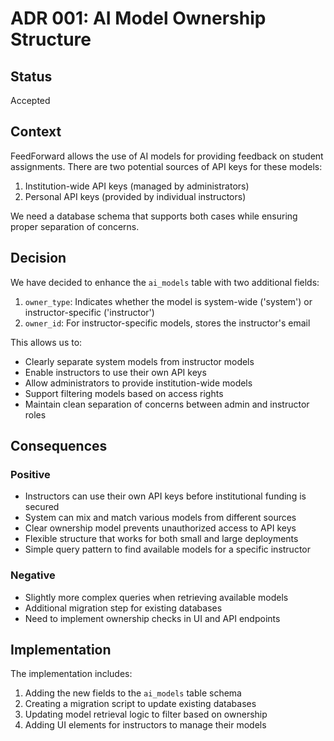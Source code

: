 # ADR 001: AI Model Ownership Structure

## Status

Accepted

## Context

FeedForward allows the use of AI models for providing feedback on student assignments. There are two potential sources of API keys for these models:

1. Institution-wide API keys (managed by administrators)
2. Personal API keys (provided by individual instructors)

We need a database schema that supports both cases while ensuring proper separation of concerns.

## Decision

We have decided to enhance the `ai_models` table with two additional fields:

1. `owner_type`: Indicates whether the model is system-wide ('system') or instructor-specific ('instructor')
2. `owner_id`: For instructor-specific models, stores the instructor's email

This allows us to:
- Clearly separate system models from instructor models
- Enable instructors to use their own API keys
- Allow administrators to provide institution-wide models
- Support filtering models based on access rights
- Maintain clean separation of concerns between admin and instructor roles

## Consequences

### Positive

- Instructors can use their own API keys before institutional funding is secured
- System can mix and match various models from different sources
- Clear ownership model prevents unauthorized access to API keys
- Flexible structure that works for both small and large deployments
- Simple query pattern to find available models for a specific instructor

### Negative

- Slightly more complex queries when retrieving available models
- Additional migration step for existing databases
- Need to implement ownership checks in UI and API endpoints

## Implementation

The implementation includes:
1. Adding the new fields to the `ai_models` table schema
2. Creating a migration script to update existing databases
3. Updating model retrieval logic to filter based on ownership
4. Adding UI elements for instructors to manage their models